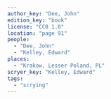 ```yaml
---
author_key: "Dee, John"
edition_key: "book"
license: "CC0 1.0"
location: "page 91"
people:
  - "Dee, John"
  - "Kelley, Edward"
places:
  - "Krakow, Lesser Poland, PL"
scryer_key: "Kelley, Edward"
tags:
  - "scrying"
---
```

